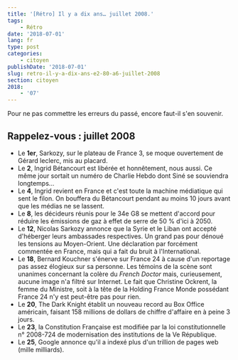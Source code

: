```yaml
---
title: '[Rétro] Il y a dix ans… juillet 2008.'
tags:
    - Rétro
date: '2018-07-01'
lang: fr
type: post
categories:
    - citoyen
publishDate: '2018-07-01'
slug: retro-il-y-a-dix-ans-e2-80-a6-juillet-2008
section: citoyen
2018:
    - '07'
---
```


Pour ne pas commettre les erreurs du passé, encore faut-il s'en souvenir.

<!--more-->

## Rappelez-vous : juillet 2008

*   Le **1er**, Sarkozy, sur le plateau de France 3, se moque ouvertement de Gérard leclerc, mis au placard.
*   Le **2**, Ingrid Bétancourt est libérée et honnêtement, nous aussi. Ce même jour sortait un numéro de Charlie Hebdo dont Siné se souviendra longtemps…
*   Le **4**, Ingrid revient en France et c'est toute la machine médiatique qui sent le filon. On bouffera du Bétancourt pendant au moins 10 jours avant que les médias ne se lassent.
*   Le **8**, les décideurs réunis pour le 34e G8 se mettent d'accord pour réduire les émissions de gaz à effet de serre de 50 % d'ici à 2050.
*   Le **12**, Nicolas Sarkozy annonce que la Syrie et le Liban ont accepté d'héberger leurs ambassades respectives. Un grand pas pour dénoué les tensions au Moyen-Orient. Une déclaration par forcément commentée en France, mais qui a fait du bruit à l'International.
*   Le **18**, Bernard Kouchner s'énerve sur France 24 à cause d'un reportage pas assez élogieux sur sa personne. Les témoins de la scène sont unanimes concernant la colère du _French Doctor_ mais, curieusement, aucune image n'a filtré sur Internet. Le fait que Christine Ockrent, la femme du Ministre, soit à la tête de la Holding France Monde possédant France 24 n'y est peut-être pas pour rien.
*   Le **20**, The Dark Knight établit un nouveau record au Box Office américain, faisant 158 millions de dollars de chiffre d'affaire en à peine 3 jours.
*   Le **23**, la Constitution Française est modifiée par la loi constitutionnelle n° 2008-724 de modernisation des institutions de la Ve République.
*   Le **25**, Google annonce qu'il a indexé plus d'un trillion de pages web (mille milliards).